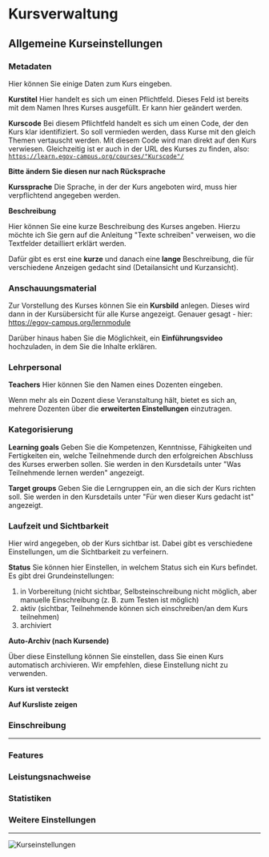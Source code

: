# Kursverwaltung

## Allgemeine Kurseinstellungen

### Metadaten

Hier können Sie einige Daten zum Kurs eingeben.

**Kurstitel**
Hier handelt es sich um einen Pflichtfeld. Dieses Feld ist bereits mit dem Namen Ihres Kurses ausgefüllt. Er kann hier geändert werden.


**Kurscode**
Bei diesem Pflichtfeld handelt es sich um einen Code, der den Kurs klar identifiziert. So soll vermieden werden, dass Kurse mit den gleich Themen vertauscht werden. Mit diesem Code wird man direkt auf den Kurs verwiesen. Gleichzeitig ist er auch in der URL des Kurses zu finden, also: 
<code>https://learn.egov-campus.org/courses/"Kurscode"/</code>

**Bitte ändern Sie diesen nur nach Rücksprache**

**Kurssprache**
Die Sprache, in der der Kurs angeboten wird, muss hier verpflichtend angegeben werden.

**Beschreibung**

Hier können Sie eine kurze Beschreibung des Kurses angeben. Hierzu möchte ich Sie gern auf die Anleitung "Texte schreiben" verweisen, wo die Textfelder detailliert erklärt werden. 

Dafür gibt es erst eine **kurze** und danach eine **lange** Beschreibung, die für verschiedene Anzeigen gedacht sind (Detailansicht und Kurzansicht). 

### Anschauungsmaterial

Zur Vorstellung des Kurses können Sie ein **Kursbild** anlegen. Dieses wird dann in der Kursübersicht für alle Kurse angezeigt. Genauer gesagt - hier: https://egov-campus.org/lernmodule

Darüber hinaus haben Sie die Möglichkeit, ein **Einführungsvideo** hochzuladen, in dem Sie die Inhalte erklären.


### Lehrpersonal

**Teachers**
Hier können Sie den Namen eines Dozenten eingeben.

Wenn mehr als ein Dozent diese Veranstaltung hält, bietet es sich an, mehrere Dozenten über die **erweiterten Einstellungen** einzutragen. 

### Kategorisierung

**Learning goals**
Geben Sie die Kompetenzen, Kenntnisse, Fähigkeiten und Fertigkeiten ein, welche Teilnehmende durch den erfolgreichen Abschluss des Kurses erwerben sollen. Sie werden in den Kursdetails unter "Was Teilnehmende lernen werden" angezeigt.


**Target groups**
Geben Sie die Lerngruppen ein, an die sich der Kurs richten soll. Sie werden in den Kursdetails unter "Für wen dieser Kurs gedacht ist" angezeigt.


### Laufzeit und Sichtbarkeit

Hier wird angegeben, ob der Kurs sichtbar ist. Dabei gibt es verschiedene Einstellungen, um die Sichtbarkeit zu verfeinern.

**Status**
Sie können hier Einstellen, in welchem Status sich ein Kurs befindet. Es gibt drei Grundeinstellungen:

1. in Vorbereitung (nicht sichtbar, Selbsteinschreibung nicht möglich, aber manuelle Einschreibung (z. B. zum Testen ist möglich)
2. aktiv (sichtbar, Teilnehmende können sich einschreiben/an dem Kurs teilnehmen)
3. archiviert

**Auto-Archiv (nach Kursende)**

Über diese Einstellung können Sie einstellen, dass Sie einen Kurs automatisch archivieren. Wir empfehlen, diese Einstellung nicht zu verwenden.

**Kurs ist versteckt**

**Auf Kursliste zeigen**

### Einschreibung

****

### Features

### Leistungsnachweise

### Statistiken

### Weitere Einstellungen


****

![Kurseinstellungen](/images/items/Kursverwaltung.png)

